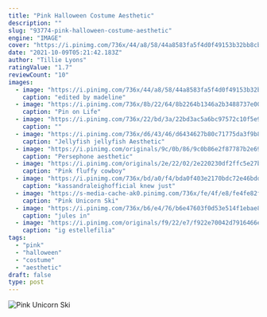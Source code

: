 ```yaml
---
title: "Pink Halloween Costume Aesthetic"
description: ""
slug: "93774-pink-halloween-costume-aesthetic"
engine: "IMAGE"
cover: "https://i.pinimg.com/736x/44/a8/58/44a8583fa5f4d0f49153b32bb8cb28fc.jpg"
date: "2021-10-09T05:21:42.183Z"
author: "Tillie Lyons"
ratingValue: "1.7"
reviewCount: "10"
images:
  - image: "https://i.pinimg.com/736x/44/a8/58/44a8583fa5f4d0f49153b32bb8cb28fc.jpg"
    caption: "edited by madeline"
  - image: "https://i.pinimg.com/736x/8b/22/64/8b2264b1346a2b3488737e008eae551d.jpg"
    caption: "Pin on Life"
  - image: "https://i.pinimg.com/736x/22/bd/3a/22bd3ac5a6bc97572c10f5e922e6fe3c.jpg"
    caption: ""
  - image: "https://i.pinimg.com/736x/d6/43/46/d6434627b80c71775da3f9b8c744786b.jpg"
    caption: "Jellyfish jellyfish Aesthetic"
  - image: "https://i.pinimg.com/originals/9c/0b/86/9c0b86e2f87787b2e69e5ee57679d7b3.jpg"
    caption: "Persephone aesthetic"
  - image: "https://i.pinimg.com/originals/2e/22/02/2e220230df2ffc5e27b0b3b71291a713.png"
    caption: "Pink fluffy cowboy"
  - image: "https://i.pinimg.com/736x/bd/a0/f4/bda0f403e2170bdc72e46bddf3a26a37--clowns-tights.jpg"
    caption: "kassandraleighofficial knew just"
  - image: "https://s-media-cache-ak0.pinimg.com/736x/fe/4f/e8/fe4fe82f372ec705e65b792d397839fd--friends-girls-s-movies.jpg"
    caption: "Pink Unicorn Ski"
  - image: "https://i.pinimg.com/736x/b6/e4/76/b6e47603f0d53e514f1ebae8cc3de6a5.jpg"
    caption: "jules in"
  - image: "https://i.pinimg.com/originals/f9/22/e7/f922e70042d7916466e798f993d651f3.jpg"
    caption: "ig estellefilia"
tags:
  - "pink"
  - "halloween"
  - "costume"
  - "aesthetic"
draft: false
type: post
---
```



![Pink Unicorn Ski](https://s-media-cache-ak0.pinimg.com/736x/fe/4f/e8/fe4fe82f372ec705e65b792d397839fd--friends-girls-s-movies.jpg "Pink Unicorn Ski")


<!--inArticleAds-->

<!--galleryOne-->


<!--inArticleAds-->

<!--galleryTwo-->


<!--galleryThree-->

